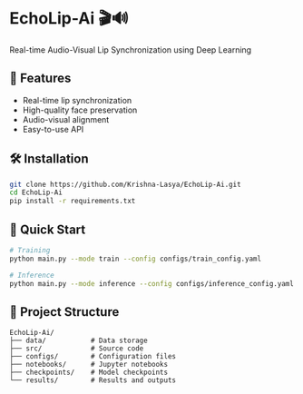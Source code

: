 # EchoLip-Ai 🎬🔊

Real-time Audio-Visual Lip Synchronization using Deep Learning

## 🚀 Features
- Real-time lip synchronization
- High-quality face preservation
- Audio-visual alignment
- Easy-to-use API

## 🛠️ Installation
```bash
git clone https://github.com/Krishna-Lasya/EchoLip-Ai.git
cd EchoLip-Ai
pip install -r requirements.txt
```

## 🎯 Quick Start
```bash
# Training
python main.py --mode train --config configs/train_config.yaml

# Inference
python main.py --mode inference --config configs/inference_config.yaml
```

## 📁 Project Structure
```
EchoLip-Ai/
├── data/           # Data storage
├── src/            # Source code
├── configs/        # Configuration files
├── notebooks/      # Jupyter notebooks
├── checkpoints/    # Model checkpoints
└── results/        # Results and outputs
```
